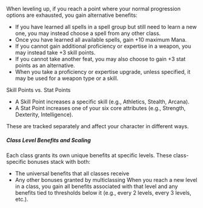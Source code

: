 When leveling up, if you reach a point where your normal progression options are exhausted, you gain alternative benefits:
- If you have learned all spells in a spell group but still need to learn a new one, you may instead choose a spell from any other class.
- Once you have learned all available spells, gain +10 maximum Mana.
- If you cannot gain additional proficiency or expertise in a weapon, you may instead take +3 skill points.
- If you cannot take another feat, you may also choose to gain +3 stat points as an alternative.
- When you take a proficiency or expertise upgrade, unless specified, it may be used for a weapon type or a skill. 

Skill Points vs. Stat Points
- A Skill Point increases a specific skill (e.g., Athletics, Stealth, Arcana).
- A Stat Point increases one of your six core attributes (e.g., Strength, Dexterity, Intelligence).

These are tracked separately and affect your character in different ways.
##### Class Level Benefits and Scaling
Each class grants its own unique benefits at specific levels. These class-specific bonuses stack with both:
- The universal benefits that all classes receive
- Any other bonuses granted by multiclassing
When you reach a new level in a class, you gain all benefits associated with that level and any benefits tied to thresholds below it (e.g., every 2 levels, every 3 levels, etc.).
